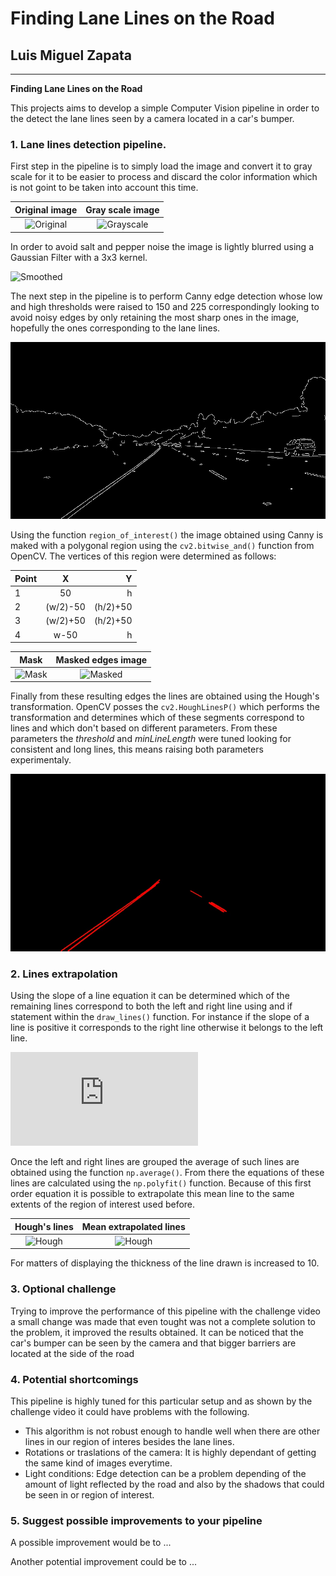 # **Finding Lane Lines on the Road** 

## Luis Miguel Zapata

---

**Finding Lane Lines on the Road**

This projects aims to develop a simple Computer Vision pipeline in order to the detect the lane lines seen by a camera located in a car's bumper.  

[image1]: ./screenshots/original.jpg "Original"
[image2]: ./screenshots/gray.jpg "Grayscale"
[image3]: ./screenshots/smoothed.jpg "Smoothed"
[image4]: ./screenshots/canny.jpg "Canny"
[image5]: ./screenshots/mask.jpg "Mask"
[image6]: ./screenshots/masked.jpg "Masked"
[image7]: ./screenshots/lines.jpg "Hough"
[image8]: ./test_images_output/result_0.jpg "Hough"
[image9]: ./test_images_output/result_5.jpg "Hough"


### 1. Lane lines detection pipeline.

First step in the pipeline is to simply load the image and convert it to gray scale for it to be easier to process and discard the color information which is not goint to be taken into account this time.

Original image             |  Gray scale image 
:-------------------------:|:-------------------------:
![][image1]                |  ![][image2]


In order to avoid salt and pepper noise the image is lightly blurred using a Gaussian Filter with a 3x3 kernel. 

![][image3]

The next step in the pipeline is to perform Canny edge detection whose low and high thresholds were raised to 150 and 225 correspondingly looking to avoid noisy edges by only retaining the most sharp ones in the image, hopefully the ones corresponding to the lane lines.

![alt text][image4]

Using the function `region_of_interest()` the image obtained using Canny is maked with a polygonal region using the `cv2.bitwise_and()` function from OpenCV. The vertices of this region were determined as follows:

| Point | X        | Y        |
| ----- |:--------:| --------:|
| 1     | 50       | h        |
| 2     | (w/2)-50 | (h/2)+50 |
| 3     | (w/2)+50 | (h/2)+50 |
| 4     | w-50     | h        |

Mask                       |  Masked edges image 
:-------------------------:|:-------------------------:
![][image5]                |  ![][image6]

Finally from these resulting edges the lines are obtained using the Hough's transformation. OpenCV posses the `cv2.HoughLinesP()` which performs the transformation and determines which of these segments correspond to lines and which don't based on different parameters. From these parameters the *threshold* and *minLineLength* were tuned looking for consistent and long lines, this means raising both parameters experimentaly.


![alt text][image7]

### 2. Lines extrapolation
Using the slope of a line equation it can be determined which of the remaining lines correspond to both the left and right line using and if statement within the `draw_lines()` function. For instance if the slope of a line is positive it corresponds to the right line otherwise it belongs to the left line.

![](https://latex.codecogs.com/gif.latex?m%20%3D%20%5Cfrac%7By_%7B2%7D-y_%7B1%7D%7D%7Bx_%7B2%7D-x_%7B1%7D%7D)

 Once the left and right lines are grouped the average of such lines are obtained using the function `np.average()`. From there the equations of these lines are calculated using the `np.polyfit()` function. Because of this first order equation it is possible to extrapolate this mean line to the same extents of the region of interest used before.

 Hough's lines             |  Mean extrapolated lines
:-------------------------:|:-------------------------:
![][image8]                |  ![][image9]

For matters of displaying the thickness of the line drawn is increased to 10.

### 3. Optional challenge

Trying to improve the performance of this pipeline with the challenge video a small change was made that even tought was not a complete solution to the problem, it improved the results obtained. It can be noticed that the car's bumper can be seen by the camera and that bigger barriers are located at the side of the road 

### 4. Potential shortcomings

This pipeline is highly tuned for this particular setup and as shown by the challenge video it could have problems with the following.

* This algorithm is not robust enough to handle well when there are other lines in our region of interes besides the lane lines.
* Rotations or traslations of the camera: It is highly dependant of getting the same kind of images everytime.
* Light conditions: Edge detection can be a problem depending of the amount of light reflected by the road and also by the shadows that could be seen in or region of interest.

### 5. Suggest possible improvements to your pipeline

A possible improvement would be to ...

Another potential improvement could be to ...
